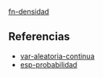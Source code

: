 [fn-densidad](pdf/fn-densidad.pdf)

## Referencias
- [var-aleatoria-continua](./var-aleatoria-continua.md)
- [esp-probabilidad](./esp-probabilidad.md)
